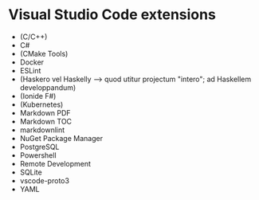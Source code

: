 # Visual Studio Code extensions

* (C/C++)
* C#
* (CMake Tools)
* Docker
* ESLint
* (Haskero vel Haskelly --> quod utitur projectum "intero"; ad Haskellem developpandum)
* (Ionide F#)
* (Kubernetes)
* Markdown PDF
* Markdown TOC
* markdownlint
* NuGet Package Manager
* PostgreSQL
* Powershell
* Remote Development
* SQLite
* vscode-proto3
* YAML
